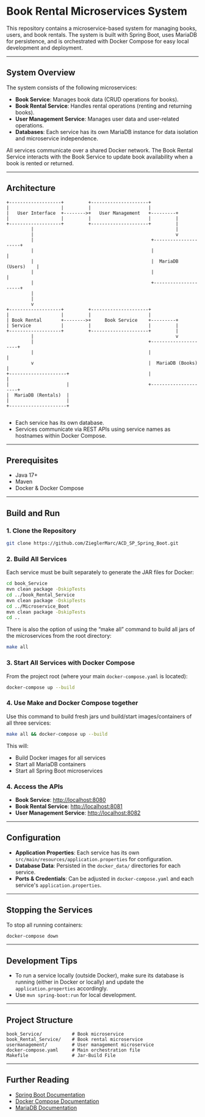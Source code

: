 # Book Rental Microservices System

This repository contains a microservice-based system for managing books, users, and book rentals. The system is built with Spring Boot, uses MariaDB for persistence, and is orchestrated with Docker Compose for easy local development and deployment.

---

## System Overview

The system consists of the following microservices:

- **Book Service**: Manages book data (CRUD operations for books).
- **Book Rental Service**: Handles rental operations (renting and returning books).
- **User Management Service**: Manages user data and user-related operations.
- **Databases**: Each service has its own MariaDB instance for data isolation and microservice independence.

All services communicate over a shared Docker network. The Book Rental Service interacts with the Book Service to update book availability when a book is rented or returned.

---

## Architecture

```
+-------------------+         +---------------------+
|                   |         |                     |
|   User Interface  +-------->+   User Management   +---------+
|                   |         |                     |         |
+-------------------+         +---------------------+         |
         |                                                    |
         |                                                    v
         |                                           +---------------------+
         |                                           |                     |
         |                                           |  MariaDB (Users)    |
         |                                           |                     |
         |                                           +---------------------+
         |                                          
         |                                          
         v                                          
+-------------------+         +---------------------+
|                   |         |                     |
| Book Rental       +-------->+     Book Service    +---------+
| Service           |         |                     |         |
+-------------------+         +---------------------+         |
         |                                                    v
         |                                          +---------------------+
         |                                          |                     |
         v                                          |  MariaDB (Books)    |
+---------------------+                             |                     |
|                     |                             +---------------------+
|  MariaDB (Rentals)  |                            
|                     |                            
+---------------------+                          
                                         
```

- Each service has its own database.
- Services communicate via REST APIs using service names as hostnames within Docker Compose.

---

## Prerequisites

- Java 17+
- Maven
- Docker & Docker Compose

---

## Build and Run

### 1. Clone the Repository

```sh
git clone https://github.com/ZieglerMarc/ACD_SP_Spring_Boot.git
```

### 2. Build All Services

Each service must be built separately to generate the JAR files for Docker:

```sh
cd book_Service
mvn clean package -DskipTests
cd ../book_Rental_Service
mvn clean package -DskipTests
cd ../Microservice_Boot
mvn clean package -DskipTests
cd ..
```

There is also the option of using the “make all” command to build all jars of the microservices from the root directory:

```sh
make all
```


### 3. Start All Services with Docker Compose

From the project root (where your main `docker-compose.yaml` is located):

```sh
docker-compose up --build
```

### 4. Use Make and Docker Compose together

Use this command to build fresh jars und build/start images/containers of all three services:

```sh
make all && docker-compose up --build
```

This will:
- Build Docker images for all services
- Start all MariaDB containers
- Start all Spring Boot microservices

### 4. Access the APIs

- **Book Service**: [http://localhost:8080](http://localhost:8080)
- **Book Rental Service**: [http://localhost:8081](http://localhost:8081)
- **User Management Service**: [http://localhost:8082](http://localhost:8082)

---

## Configuration

- **Application Properties**: Each service has its own `src/main/resources/application.properties` for configuration.
- **Database Data**: Persisted in the `docker_data/` directories for each service.
- **Ports & Credentials**: Can be adjusted in `docker-compose.yaml` and each service's `application.properties`.

---

## Stopping the Services

To stop all running containers:

```sh
docker-compose down
```

---

## Development Tips

- To run a service locally (outside Docker), make sure its database is running (either in Docker or locally) and update the `application.properties` accordingly.
- Use `mvn spring-boot:run` for local development.
---

## Project Structure

```
book_Service/           # Book microservice
book_Rental_Service/    # Book rental microservice
usermanagement/         # User management microservice
docker-compose.yaml     # Main orchestration file
Makefile                # Jar-Build File
```

---

## Further Reading

- [Spring Boot Documentation](https://spring.io/projects/spring-boot)
- [Docker Compose Documentation](https://docs.docker.com/compose/)
- [MariaDB Documentation](https://mariadb.com/kb/en/documentation/)
